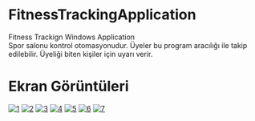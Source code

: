 # FitnessTrackingApplication
Fitness Trackign Windows Application<br>
Spor salonu kontrol otomasyonudur. Üyeler bu program aracılığı ile takip edilebilir. Üyeliği biten kişiler için uyarı verir.<br>
# Ekran Görüntüleri
<a href="https://imgbb.com/"><img src="https://image.ibb.co/bTmdMT/1.png" alt="1" border="0"></a>
<a href="https://ibb.co/dcyQ1T"><img src="https://preview.ibb.co/mExw88/2.png" alt="2" border="0"></a>
<a href="https://imgbb.com/"><img src="https://image.ibb.co/eR051T/3.png" alt="3" border="0"></a>
<a href="https://ibb.co/fQUXgT"><img src="https://preview.ibb.co/hqN7Fo/4.png" alt="4" border="0"></a>
<a href="https://ibb.co/gUX7Fo"><img src="https://preview.ibb.co/bykio8/5.png" alt="5" border="0"></a>
<a href="https://ibb.co/kdt3o8"><img src="https://preview.ibb.co/c3dEvo/6.png" alt="6" border="0"></a>
<a href="https://imgbb.com/"><img src="https://image.ibb.co/kZDgao/7.png" alt="7" border="0"></a>
